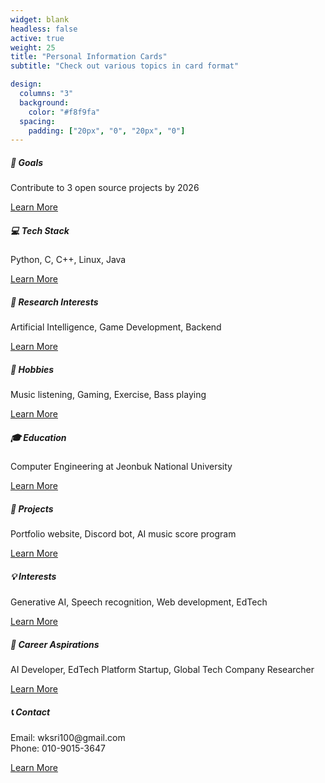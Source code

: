 ```yaml
---
widget: blank
headless: false
active: true
weight: 25
title: "Personal Information Cards"
subtitle: "Check out various topics in card format"

design:
  columns: "3"
  background:
    color: "#f8f9fa"
  spacing:
    padding: ["20px", "0", "20px", "0"]
---
```


<div class="row">
  <div class="col-md-4 mb-4">
    <div class="card widget-card h-100">
      <div class="card-body text-center">
        <h5 class="card-title">🎯 Goals</h5>
        <p class="card-text">Contribute to 3 open source projects by 2026</p>
        <a href="/goal/" class="btn btn-outline-secondary">Learn More</a>
      </div>
    </div>
  </div>
  <div class="col-md-4 mb-4">
    <div class="card widget-card h-100">
      <div class="card-body text-center">
        <h5 class="card-title">💻 Tech Stack</h5>
        <p class="card-text">Python, C, C++, Linux, Java</p>
        <a href="/about/" class="btn btn-outline-secondary">Learn More</a>
      </div>
    </div>
  </div>
  <div class="col-md-4 mb-4">
    <div class="card widget-card h-100">
      <div class="card-body text-center">
        <h5 class="card-title">🔬 Research Interests</h5>
        <p class="card-text">Artificial Intelligence, Game Development, Backend</p>
        <a href="/about/" class="btn btn-outline-secondary">Learn More</a>
      </div>
    </div>
  </div>
  <div class="col-md-4 mb-4">
    <div class="card widget-card h-100">
      <div class="card-body text-center">
        <h5 class="card-title">🎵 Hobbies</h5>
        <p class="card-text">Music listening, Gaming, Exercise, Bass playing</p>
        <a href="/hobby/" class="btn btn-outline-secondary">Learn More</a>
      </div>
    </div>
  </div>
  <div class="col-md-4 mb-4">
    <div class="card widget-card h-100">
      <div class="card-body text-center">
        <h5 class="card-title">🎓 Education</h5>
        <p class="card-text">Computer Engineering at Jeonbuk National University</p>
        <a href="/about/" class="btn btn-outline-secondary">Learn More</a>
      </div>
    </div>
  </div>
  <div class="col-md-4 mb-4">
    <div class="card widget-card h-100">
      <div class="card-body text-center">
        <h5 class="card-title">🚀 Projects</h5>
        <p class="card-text">Portfolio website, Discord bot, AI music score program</p>
        <a href="/project/" class="btn btn-outline-secondary">Learn More</a>
      </div>
    </div>
  </div>
  <div class="col-md-4 mb-4">
    <div class="card widget-card h-100">
      <div class="card-body text-center">
        <h5 class="card-title">💡 Interests</h5>
        <p class="card-text">Generative AI, Speech recognition, Web development, EdTech</p>
        <a href="/goal/" class="btn btn-outline-secondary">Learn More</a>
      </div>
    </div>
  </div>
  <div class="col-md-4 mb-4">
    <div class="card widget-card h-100">
      <div class="card-body text-center">
        <h5 class="card-title">🔭 Career Aspirations</h5>
        <p class="card-text">AI Developer, EdTech Platform Startup, Global Tech Company Researcher</p>
        <a href="/goal/" class="btn btn-outline-secondary">Learn More</a>
      </div>
    </div>
  </div>
  <div class="col-md-4 mb-4">
    <div class="card widget-card h-100">
      <div class="card-body text-center">
        <h5 class="card-title">📞 Contact</h5>
        <p class="card-text">Email: wksri100@gmail.com<br>Phone: 010-9015-3647</p>
        <a href="/about/" class="btn btn-outline-secondary">Learn More</a>
      </div>
    </div>
  </div>
</div>
